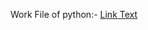 Work File of python:- [Link Text](https://github.com/sachinbajaj4477/HealthCare/blob/main/Healthcare%20Analytics%20(1).ipynb)
